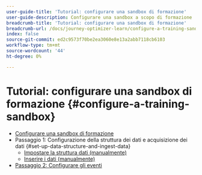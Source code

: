 ```yaml
---
user-guide-title: 'Tutorial: configurare una sandbox di formazione'
user-guide-description: Configurare una sandbox a scopo di formazione
breadcrumb-title: 'Tutorial: configurare una sandbox di formazione'
breadcrumb-url: /docs/journey-optimizer-learn/configure-a-training-sandbox/introduction-and-prerequisites.html
index: false
source-git-commit: ed2c9573f70be2ea3060e8e13a2abb7118cb6103
workflow-type: tm+mt
source-wordcount: '44'
ht-degree: 0%

---
```



# Tutorial: configurare una sandbox di formazione {#configure-a-training-sandbox}

+ [Configurare una sandbox di formazione](/help/tutorial-configure-a-training-sandbox/introduction-and-prerequisites.md)
+ Passaggio 1: Configurazione della struttura dei dati e acquisizione dei dati {#set-up-data-structure-and-ingest-data}
   + [Impostare la struttura dati (manualmente)](/help/tutorial-configure-a-training-sandbox/manual-data-set-up.md)
   + [Inserire i dati (manualmente)](/help/tutorial-configure-a-training-sandbox/manual-data-ingestion.md)
+ [Passaggio 2: Configurare gli eventi](/help/tutorial-configure-a-training-sandbox/configure-events.md)
